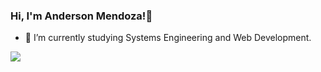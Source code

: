 ### Hi, I'm Anderson Mendoza!👋 


- 🌱 I’m currently studying Systems Engineering and Web Development.

<img src="https://github-readme-stats.vercel.app/api?username=andermendz&&show_icons=true&title_color=0E86D4&icon_color=769fcd&text_color=003060&bg_color=f7fbfc">

